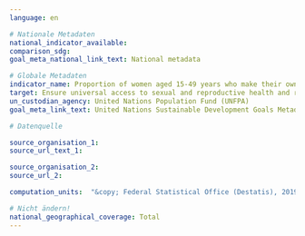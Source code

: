 ```yaml
---
language: en

# Nationale Metadaten
national_indicator_available:
comparison_sdg:
goal_meta_national_link_text: National metadata

# Globale Metadaten
indicator_name: Proportion of women aged 15-49 years who make their own informed decisions
target: Ensure universal access to sexual and reproductive health and reproductive rights as agreed in accordance with the Programme of Action of the International Conference on Population and Development and the Beijing Platform for Action and the outcome documents of their review conferences
un_custodian_agency: United Nations Population Fund (UNFPA)
goal_meta_link_text: United Nations Sustainable Development Goals Metadata

# Datenquelle

source_organisation_1:
source_url_text_1:

source_organisation_2:
source_url_2:

computation_units:  "&copy; Federal Statistical Office (Destatis), 2019"

# Nicht ändern!
national_geographical_coverage: Total
---
```

